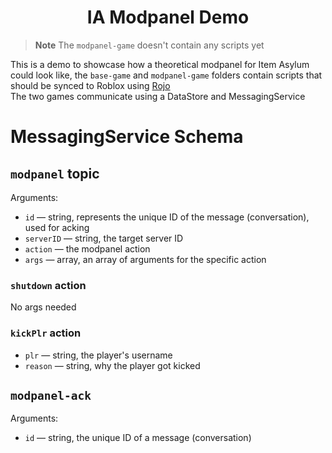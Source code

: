<h1 align="center">
    IA Modpanel Demo
</h1>

> **Note**
> The `modpanel-game` doesn't contain any scripts yet

This is a demo to showcase how a theoretical modpanel for Item Asylum could look like, the `base-game` and `modpanel-game` folders contain scripts that should be synced to Roblox using [Rojo](https://rojo.space)  
The two games communicate using a DataStore and MessagingService

# MessagingService Schema

## `modpanel` topic

Arguments:

- `id` — string, represents the unique ID of the message (conversation), used for acking
- `serverID` — string, the target server ID
- `action` — the modpanel action
- `args` — array, an array of arguments for the specific action

### `shutdown` action

No args needed

### `kickPlr` action

- `plr` — string, the player's username
- `reason` — string, why the player got kicked

## `modpanel-ack`

Arguments:

- `id` — string, the unique ID of a message (conversation)
